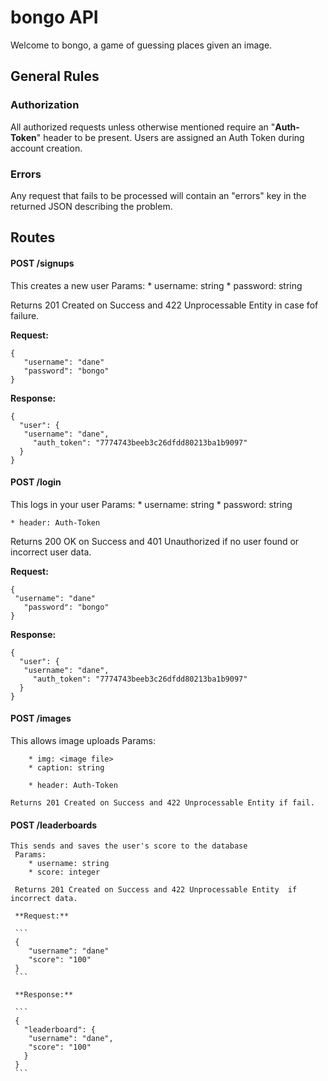 # bongo API

 Welcome to bongo, a game of guessing places given an image.

## General Rules

### Authorization

 All authorized requests unless otherwise mentioned require
 an "**Auth-Token**" header to be present. Users are assigned an
 Auth Token during account creation.

### Errors

 Any request that fails to be processed will contain an "errors"
 key in the returned JSON describing the problem.

## Routes

#### POST /signups

  This creates a new user
  Params:
    * username: string
    * password: string

  Returns 201 Created on Success and 422 Unprocessable Entity in case fof failure.

  **Request:**

  ```
  {
     "username": "dane"
     "password": "bongo"
  }
  ```

  **Response:**

  ```
  {
    "user": {
     "username": "dane",
       "auth_token": "7774743beeb3c26dfdd80213ba1b9097"
    }
  }
  ```

#### POST /login

  This logs in your user
   Params:
   	* username: string
   	* password: string

   	* header: Auth-Token

   Returns 200 OK on Success and 401 Unauthorized if no user found or incorrect user data.

   **Request:**

   ```
   {
   	"username": "dane"
      "password": "bongo"
   }
   ```

   **Response:**

   ```
   {
     "user": {
      "username": "dane",
        "auth_token": "7774743beeb3c26dfdd80213ba1b9097"
     }
   }
   ```

#### POST /images

   This allows image uploads
    Params:

    	* img: <image file>
    	* caption: string

    	* header: Auth-Token

    Returns 201 Created on Success and 422 Unprocessable Entity if fail.

#### POST /leaderboards

    This sends and saves the user's score to the database
     Params:
     	* username: string
     	* score: integer

     Returns 201 Created on Success and 422 Unprocessable Entity  if incorrect data.

     **Request:**

     ```
     {
     	"username": "dane"
        "score": "100"
     }
     ```

     **Response:**

     ```
     {
       "leaderboard": {
        "username": "dane",
        "score": "100"
       }
     }
     ```
